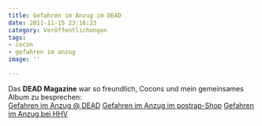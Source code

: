 ```yaml
---
title: Gefahren im Anzug im DEAD
date: 2011-11-15 23:16:23
category: Veröffentlichungen
tags:
- cocon
- gefahren im anzug
image: ''

---
```


Das **DEAD Magazine** war so freundlich, Cocons und mein gemeinsames Album zu besprechen:  
[Gefahren im Anzug @ DEAD](http://www.deadmagazine.de/2011/11/15/misanthrop-cocon-gefahren-im-anzug/)
[Gefahren im Anzug im postrap-Shop](http://www.postrap.de/shop/7/misanthrop-cocon-gefahren-im-anzug-7inch/)
[Gefahren im Anzug bei HHV](http://www.hhv.de/index.php?action=advSearch&bandname=Misanthrop+&+Cocon)
